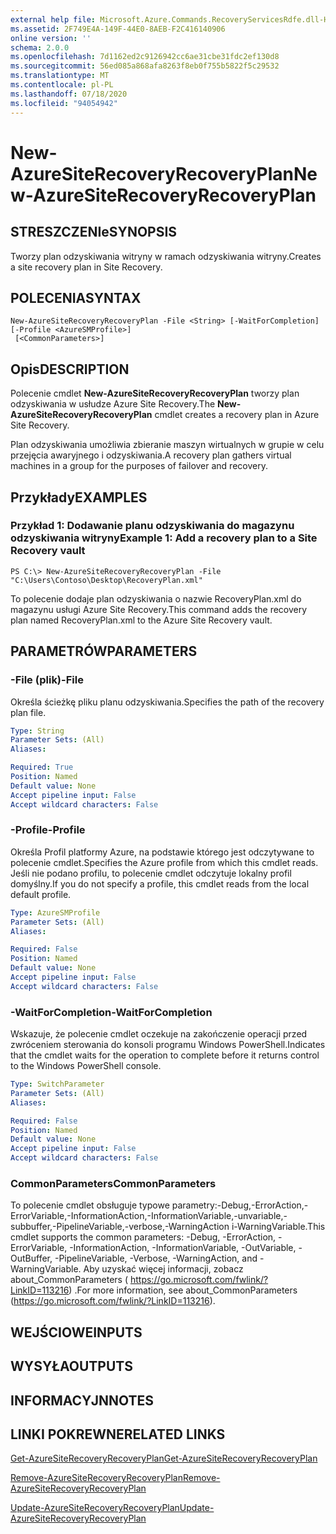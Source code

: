 ```yaml
---
external help file: Microsoft.Azure.Commands.RecoveryServicesRdfe.dll-Help.xml
ms.assetid: 2F749E4A-149F-44E0-8AEB-F2C416140906
online version: ''
schema: 2.0.0
ms.openlocfilehash: 7d1162ed2c9126942cc6ae31cbe31fdc2ef130d8
ms.sourcegitcommit: 56ed085a868afa8263f8eb0f755b5822f5c29532
ms.translationtype: MT
ms.contentlocale: pl-PL
ms.lasthandoff: 07/18/2020
ms.locfileid: "94054942"
---
```

# <span data-ttu-id="7185e-101">New-AzureSiteRecoveryRecoveryPlan</span><span class="sxs-lookup"><span data-stu-id="7185e-101">New-AzureSiteRecoveryRecoveryPlan</span></span>

## <span data-ttu-id="7185e-102">STRESZCZENIe</span><span class="sxs-lookup"><span data-stu-id="7185e-102">SYNOPSIS</span></span>
<span data-ttu-id="7185e-103">Tworzy plan odzyskiwania witryny w ramach odzyskiwania witryny.</span><span class="sxs-lookup"><span data-stu-id="7185e-103">Creates a site recovery plan in Site Recovery.</span></span>

## <span data-ttu-id="7185e-104">POLECENIA</span><span class="sxs-lookup"><span data-stu-id="7185e-104">SYNTAX</span></span>

```
New-AzureSiteRecoveryRecoveryPlan -File <String> [-WaitForCompletion] [-Profile <AzureSMProfile>]
 [<CommonParameters>]
```

## <span data-ttu-id="7185e-105">Opis</span><span class="sxs-lookup"><span data-stu-id="7185e-105">DESCRIPTION</span></span>
<span data-ttu-id="7185e-106">Polecenie cmdlet **New-AzureSiteRecoveryRecoveryPlan** tworzy plan odzyskiwania w usłudze Azure Site Recovery.</span><span class="sxs-lookup"><span data-stu-id="7185e-106">The **New-AzureSiteRecoveryRecoveryPlan** cmdlet creates a recovery plan in Azure Site Recovery.</span></span>

<span data-ttu-id="7185e-107">Plan odzyskiwania umożliwia zbieranie maszyn wirtualnych w grupie w celu przejęcia awaryjnego i odzyskiwania.</span><span class="sxs-lookup"><span data-stu-id="7185e-107">A recovery plan gathers virtual machines in a group for the purposes of failover and recovery.</span></span>

## <span data-ttu-id="7185e-108">Przykłady</span><span class="sxs-lookup"><span data-stu-id="7185e-108">EXAMPLES</span></span>

### <span data-ttu-id="7185e-109">Przykład 1: Dodawanie planu odzyskiwania do magazynu odzyskiwania witryny</span><span class="sxs-lookup"><span data-stu-id="7185e-109">Example 1: Add a recovery plan to a Site Recovery vault</span></span>
```
PS C:\> New-AzureSiteRecoveryRecoveryPlan -File "C:\Users\Contoso\Desktop\RecoveryPlan.xml"
```

<span data-ttu-id="7185e-110">To polecenie dodaje plan odzyskiwania o nazwie RecoveryPlan.xml do magazynu usługi Azure Site Recovery.</span><span class="sxs-lookup"><span data-stu-id="7185e-110">This command adds the recovery plan named RecoveryPlan.xml to the Azure Site Recovery vault.</span></span>

## <span data-ttu-id="7185e-111">PARAMETRÓW</span><span class="sxs-lookup"><span data-stu-id="7185e-111">PARAMETERS</span></span>

### <span data-ttu-id="7185e-112">-File (plik)</span><span class="sxs-lookup"><span data-stu-id="7185e-112">-File</span></span>
<span data-ttu-id="7185e-113">Określa ścieżkę pliku planu odzyskiwania.</span><span class="sxs-lookup"><span data-stu-id="7185e-113">Specifies the path of the recovery plan file.</span></span>

```yaml
Type: String
Parameter Sets: (All)
Aliases: 

Required: True
Position: Named
Default value: None
Accept pipeline input: False
Accept wildcard characters: False
```

### <span data-ttu-id="7185e-114">-Profile</span><span class="sxs-lookup"><span data-stu-id="7185e-114">-Profile</span></span>
<span data-ttu-id="7185e-115">Określa Profil platformy Azure, na podstawie którego jest odczytywane to polecenie cmdlet.</span><span class="sxs-lookup"><span data-stu-id="7185e-115">Specifies the Azure profile from which this cmdlet reads.</span></span>
<span data-ttu-id="7185e-116">Jeśli nie podano profilu, to polecenie cmdlet odczytuje lokalny profil domyślny.</span><span class="sxs-lookup"><span data-stu-id="7185e-116">If you do not specify a profile, this cmdlet reads from the local default profile.</span></span>

```yaml
Type: AzureSMProfile
Parameter Sets: (All)
Aliases: 

Required: False
Position: Named
Default value: None
Accept pipeline input: False
Accept wildcard characters: False
```

### <span data-ttu-id="7185e-117">-WaitForCompletion</span><span class="sxs-lookup"><span data-stu-id="7185e-117">-WaitForCompletion</span></span>
<span data-ttu-id="7185e-118">Wskazuje, że polecenie cmdlet oczekuje na zakończenie operacji przed zwróceniem sterowania do konsoli programu Windows PowerShell.</span><span class="sxs-lookup"><span data-stu-id="7185e-118">Indicates that the cmdlet waits for the operation to complete before it returns control to the Windows PowerShell console.</span></span>

```yaml
Type: SwitchParameter
Parameter Sets: (All)
Aliases: 

Required: False
Position: Named
Default value: None
Accept pipeline input: False
Accept wildcard characters: False
```

### <span data-ttu-id="7185e-119">CommonParameters</span><span class="sxs-lookup"><span data-stu-id="7185e-119">CommonParameters</span></span>
<span data-ttu-id="7185e-120">To polecenie cmdlet obsługuje typowe parametry:-Debug,-ErrorAction,-ErrorVariable,-InformationAction,-InformationVariable,-unvariable,-subbuffer,-PipelineVariable,-verbose,-WarningAction i-WarningVariable.</span><span class="sxs-lookup"><span data-stu-id="7185e-120">This cmdlet supports the common parameters: -Debug, -ErrorAction, -ErrorVariable, -InformationAction, -InformationVariable, -OutVariable, -OutBuffer, -PipelineVariable, -Verbose, -WarningAction, and -WarningVariable.</span></span> <span data-ttu-id="7185e-121">Aby uzyskać więcej informacji, zobacz about_CommonParameters ( https://go.microsoft.com/fwlink/?LinkID=113216) .</span><span class="sxs-lookup"><span data-stu-id="7185e-121">For more information, see about_CommonParameters (https://go.microsoft.com/fwlink/?LinkID=113216).</span></span>

## <span data-ttu-id="7185e-122">WEJŚCIOWE</span><span class="sxs-lookup"><span data-stu-id="7185e-122">INPUTS</span></span>

## <span data-ttu-id="7185e-123">WYSYŁA</span><span class="sxs-lookup"><span data-stu-id="7185e-123">OUTPUTS</span></span>

## <span data-ttu-id="7185e-124">INFORMACYJN</span><span class="sxs-lookup"><span data-stu-id="7185e-124">NOTES</span></span>

## <span data-ttu-id="7185e-125">LINKI POKREWNE</span><span class="sxs-lookup"><span data-stu-id="7185e-125">RELATED LINKS</span></span>

[<span data-ttu-id="7185e-126">Get-AzureSiteRecoveryRecoveryPlan</span><span class="sxs-lookup"><span data-stu-id="7185e-126">Get-AzureSiteRecoveryRecoveryPlan</span></span>](./Get-AzureSiteRecoveryRecoveryPlan.md)

[<span data-ttu-id="7185e-127">Remove-AzureSiteRecoveryRecoveryPlan</span><span class="sxs-lookup"><span data-stu-id="7185e-127">Remove-AzureSiteRecoveryRecoveryPlan</span></span>](./Remove-AzureSiteRecoveryRecoveryPlan.md)

[<span data-ttu-id="7185e-128">Update-AzureSiteRecoveryRecoveryPlan</span><span class="sxs-lookup"><span data-stu-id="7185e-128">Update-AzureSiteRecoveryRecoveryPlan</span></span>](./Update-AzureSiteRecoveryRecoveryPlan.md)


